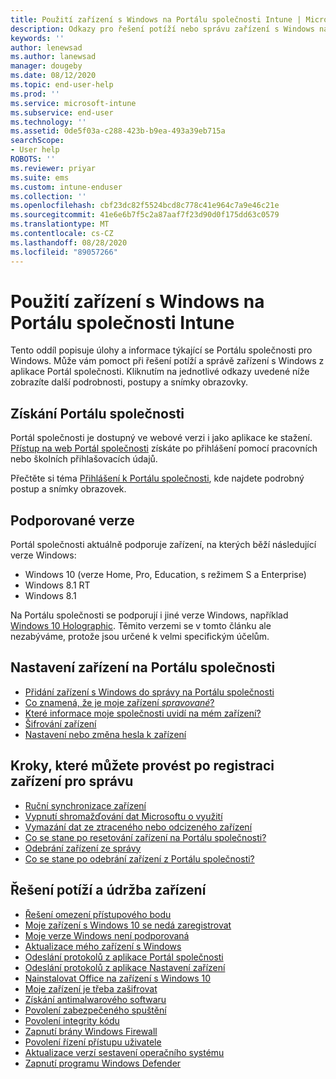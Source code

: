 ```yaml
---
title: Použití zařízení s Windows na Portálu společnosti Intune | Microsoft Docs
description: Odkazy pro řešení potíží nebo správu zařízení s Windows na Portálu společnosti
keywords: ''
author: lenewsad
ms.author: lanewsad
manager: dougeby
ms.date: 08/12/2020
ms.topic: end-user-help
ms.prod: ''
ms.service: microsoft-intune
ms.subservice: end-user
ms.technology: ''
ms.assetid: 0de5f03a-c288-423b-b9ea-493a39eb715a
searchScope:
- User help
ROBOTS: ''
ms.reviewer: priyar
ms.suite: ems
ms.custom: intune-enduser
ms.collection: ''
ms.openlocfilehash: cbf23dc82f5524bcd8c778c41e964c7a9e46c21e
ms.sourcegitcommit: 41e6e6b7f5c2a87aaf7f23d90d0f175dd63c0579
ms.translationtype: MT
ms.contentlocale: cs-CZ
ms.lasthandoff: 08/28/2020
ms.locfileid: "89057266"
---
```

# <a name="using-your-windows-device-with-intune-company-portal"></a>Použití zařízení s Windows na Portálu společnosti Intune

Tento oddíl popisuje úlohy a informace týkající se Portálu společnosti pro Windows. Může vám pomoct při řešení potíží a správě zařízení s Windows z aplikace Portál společnosti. Kliknutím na jednotlivé odkazy uvedené níže zobrazíte další podrobnosti, postupy a snímky obrazovky.  

## <a name="how-to-get-company-portal"></a>Získání Portálu společnosti
Portál společnosti je dostupný ve webové verzi i jako aplikace ke stažení. [Přístup na web Portál společnosti](https://go.microsoft.com/fwlink/?linkid=2010980) získáte po přihlášení pomocí pracovních nebo školních přihlašovacích údajů.  

Přečtěte si téma [Přihlášení k Portálu společnosti](./sign-in-to-the-company-portal.md), kde najdete podrobný postup a snímky obrazovek.

## <a name="supported-versions"></a>Podporované verze

Portál společnosti aktuálně podporuje zařízení, na kterých běží následující verze Windows:

* Windows 10 (verze Home, Pro, Education, s režimem S a Enterprise)
* Windows 8.1 RT
* Windows 8.1

Na Portálu společnosti se podporují i jiné verze Windows, například [Windows 10 Holographic](https://www.microsoft.com/hololens). Těmito verzemi se v tomto článku ale nezabýváme, protože jsou určené k velmi specifickým účelům.

## <a name="set-up-your-device-in-the-company-portal"></a>Nastavení zařízení na Portálu společnosti
- [Přidání zařízení s Windows do správy na Portálu společnosti](windows-enrollment-company-portal.md)  
- [Co znamená, že je moje zařízení *spravované*?](what-happens-if-you-install-the-company-portal-app-and-enroll-your-device-in-intune-windows.md)
- [Které informace moje společnosti uvidí na mém zařízení?](what-info-can-your-company-see-when-you-enroll-your-device-in-intune.md)
- [Šifrování zařízení](encrypt-your-device-windows.md)
- [Nastavení nebo změna hesla k zařízení](set-or-change-your-password-windows.md)

## <a name="things-you-can-do-after-your-device-is-enrolled-in-management"></a>Kroky, které můžete provést po registraci zařízení pro správu
- [Ruční synchronizace zařízení](sync-your-device-manually-windows.md)
- [Vypnutí shromažďování dat Microsoftu o využití](turn-off-microsoft-usage-data-collection-windows.md)
- [Vymazání dat ze ztraceného nebo odcizeného zařízení](reset-erase-your-device-cpwebsite.md)
- [Co se stane po resetování zařízení na Portálu společnosti?](what-happens-if-you-reset-your-device-using-the-company-portal-windows.md)
- [Odebrání zařízení ze správy](unenroll-your-device-from-intune-windows.md)
- [Co se stane po odebrání zařízení z Portálu společnosti?](what-happens-if-you-unenroll-your-device-from-intune-windows.md)

## <a name="troubleshoot-and-maintain-your-device"></a>Řešení potíží a údržba zařízení
* [Řešení omezení přístupového bodu](resolve-access-point-restrictions.md)
* [Moje zařízení s Windows 10 se nedá zaregistrovat](troubleshoot-your-windows-10-device-windows.md)
* [Moje verze Windows není podporovaná](your-windows-version-isnt-yet-supported.md)
* [Aktualizace mého zařízení s Windows](you-need-to-update-your-windows-device.md)
* [Odeslání protokolů z aplikace Portál společnosti](send-logs-to-your-it-admin-cp-windows.md)
* [Odeslání protokolů z aplikace Nastavení zařízení](send-logs-to-your-it-admin-settings-windows.md)
* [Nainstalovat Office na zařízení s Windows 10](install-office-windows.md)
* [Moje zařízení je třeba zašifrovat](you-need-to-enable-windows-encryption.md)
* [Získání antimalwarového softwaru](your-device-needs-antimalware-software.md)
* [Povolení zabezpečeného spuštění](you-need-to-enable-secure-boot-windows.md)
* [Povolení integrity kódu](you-need-to-enable-code-integrity.md)
* [Zapnutí brány Windows Firewall](you-need-to-enable-defender-firewall-windows.md)
* [Povolení řízení přístupu uživatele](you-need-to-enable-uac-windows.md)
* [Aktualizace verzí sestavení operačního systému](you-need-to-update-os-build-version-windows.md)
* [Zapnutí programu Windows Defender](turn-on-defender-windows.md)